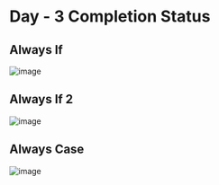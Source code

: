 # Day - 3 Completion Status

## Always If

![image](https://github.com/user-attachments/assets/45ca0210-9657-431a-ba4d-3e8dd7e867ac)

## Always If 2

![image](https://github.com/user-attachments/assets/4d7d403f-08e4-4292-9750-9eea89b7a11a)

## Always Case

![image](https://github.com/user-attachments/assets/eea0c1fe-50b7-48d5-91f3-ce8779f8eb2c)
